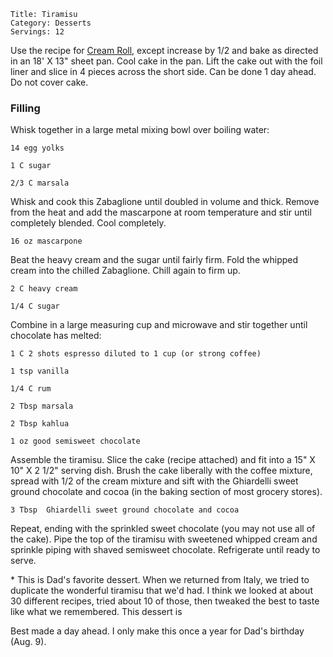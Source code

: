 ~~~ recipe-info
Title: Tiramisu
Category: Desserts
Servings: 12
~~~

Use the recipe for
[Cream Roll](https://craigahobbs.github.io/markdown-book/#scale=1.5&id=CreamCakeRoll&categories.0=Desserts&url=https://craigahobbs.github.io/hobbs-family-cookbook/HobbsFamilyCookbook.json),
except increase by 1/2 and bake as directed in an 18' X 13" sheet pan. Cool cake in the pan. Lift the cake out with the
foil liner and slice in 4 pieces across the short side. Can be done 1 day ahead. Do not cover cake.


### Filling

Whisk together in a large metal mixing bowl over boiling water:

~~~ recipe-ingredients
14 egg yolks

1 C sugar

2/3 C marsala
~~~

Whisk and cook this Zabaglione until doubled in volume and thick. Remove from the heat and add the
mascarpone at room temperature and stir until completely blended. Cool completely.

~~~ recipe-ingredients
16 oz mascarpone
~~~

Beat the heavy cream and the sugar until fairly firm. Fold the whipped cream into the chilled
Zabaglione. Chill again to firm up.

~~~ recipe-ingredients
2 C heavy cream

1/4 C sugar
~~~

Combine in a large measuring cup and microwave and stir together until chocolate has melted:

~~~ recipe-ingredients
1 C 2 shots espresso diluted to 1 cup (or strong coffee)

1 tsp vanilla

1/4 C rum

2 Tbsp marsala

2 Tbsp kahlua

1 oz good semisweet chocolate
~~~

Assemble the tiramisu. Slice the cake (recipe attached) and fit into a 15" X 10" X 2 1/2" serving
dish. Brush the cake liberally with the coffee mixture, spread with 1/2 of the cream mixture and
sift with the Ghiardelli sweet ground chocolate and cocoa (in the baking section of most grocery
stores).

~~~ recipe-ingredients
3 Tbsp  Ghiardelli sweet ground chocolate and cocoa
~~~

Repeat, ending with the sprinkled sweet chocolate (you may not use all of the cake). Pipe the top of
the tiramisu with sweetened whipped cream and sprinkle piping with shaved semisweet chocolate.
Refrigerate until ready to serve.

\* This is Dad's favorite dessert. When we returned from Italy, we tried to duplicate the wonderful
tiramisu that we'd had. I think we looked at about 30 different recipes, tried about 10 of those,
then tweaked the best to taste like what we remembered. This dessert is

Best made a day ahead. I only make this once a year for Dad's birthday (Aug. 9).
